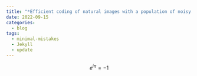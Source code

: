 ```yaml
---
title: "*Efficient coding of natural images with a population of noisy Linear- Nonlinear neurons* Derivation"
date: 2022-09-15
categories:
  - blog
tags:
  - minimal-mistakes
  - Jekyll
  - update
---
```


$$ e^{i \pi} = -1$$
